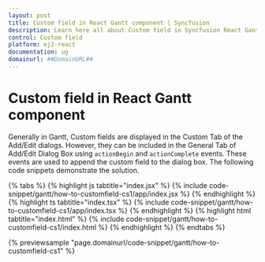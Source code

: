 ```yaml
---
layout: post
title: Custom field in React Gantt component | Syncfusion
description: Learn here all about Custom field in Syncfusion React Gantt component of Syncfusion Essential JS 2 and more.
control: Custom field 
platform: ej2-react
documentation: ug
domainurl: ##DomainURL##
---
```


# Custom field in React Gantt component

Generally in Gantt, Custom fields are displayed in the Custom Tab of the Add/Edit dialogs. However, they can be included in the General Tab of Add/Edit Dialog Box using `actionBegin` and `actionComplete` events. These events are used to append the custom field to the dialog box. The following code snippets demonstrate the solution.

{% tabs %}
{% highlight js tabtitle="index.jsx" %}
{% include code-snippet/gantt/how-to-customfield-cs1/app/index.jsx %}
{% endhighlight %}
{% highlight ts tabtitle="index.tsx" %}
{% include code-snippet/gantt/how-to-customfield-cs1/app/index.tsx %}
{% endhighlight %}
{% highlight html tabtitle="index.html" %}
{% include code-snippet/gantt/how-to-customfield-cs1/index.html %}
{% endhighlight %}
{% endtabs %}
        
{% previewsample "page.domainurl/code-snippet/gantt/how-to-customfield-cs1" %}